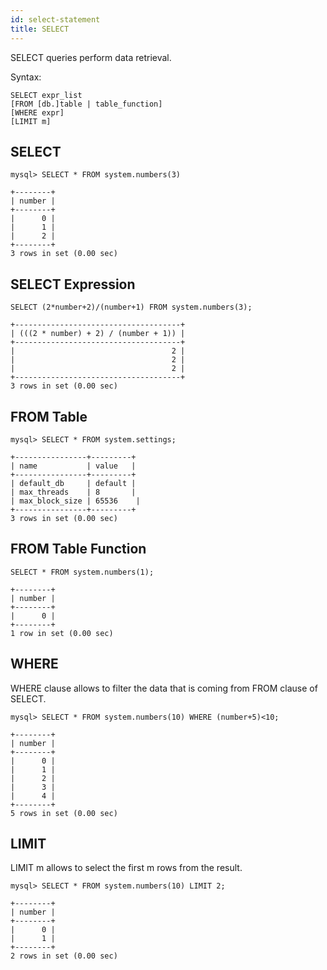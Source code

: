 ```yaml
---
id: select-statement
title: SELECT
---
```


SELECT queries perform data retrieval.

Syntax:
```text
SELECT expr_list
[FROM [db.]table | table_function]
[WHERE expr]
[LIMIT m]
```

## SELECT

```text
mysql> SELECT * FROM system.numbers(3)

+--------+
| number |
+--------+
|      0 |
|      1 |
|      2 |
+--------+
3 rows in set (0.00 sec)
```

## SELECT Expression

```text
SELECT (2*number+2)/(number+1) FROM system.numbers(3);

+-------------------------------------+
| (((2 * number) + 2) / (number + 1)) |
+-------------------------------------+
|                                   2 |
|                                   2 |
|                                   2 |
+-------------------------------------+
3 rows in set (0.00 sec)
```

## FROM Table

```text
mysql> SELECT * FROM system.settings;

+----------------+---------+
| name           | value   |
+----------------+---------+
| default_db     | default |
| max_threads    | 8       |
| max_block_size | 65536    |
+----------------+---------+
3 rows in set (0.00 sec)
```


## FROM Table Function

```text
SELECT * FROM system.numbers(1);

+--------+
| number |
+--------+
|      0 |
+--------+
1 row in set (0.00 sec)
```

## WHERE

WHERE clause allows to filter the data that is coming from FROM clause of SELECT.

```text
mysql> SELECT * FROM system.numbers(10) WHERE (number+5)<10;

+--------+
| number |
+--------+
|      0 |
|      1 |
|      2 |
|      3 |
|      4 |
+--------+
5 rows in set (0.00 sec)
```


## LIMIT

LIMIT m allows to select the first m rows from the result.

```text
mysql> SELECT * FROM system.numbers(10) LIMIT 2;

+--------+
| number |
+--------+
|      0 |
|      1 |
+--------+
2 rows in set (0.00 sec)
```
